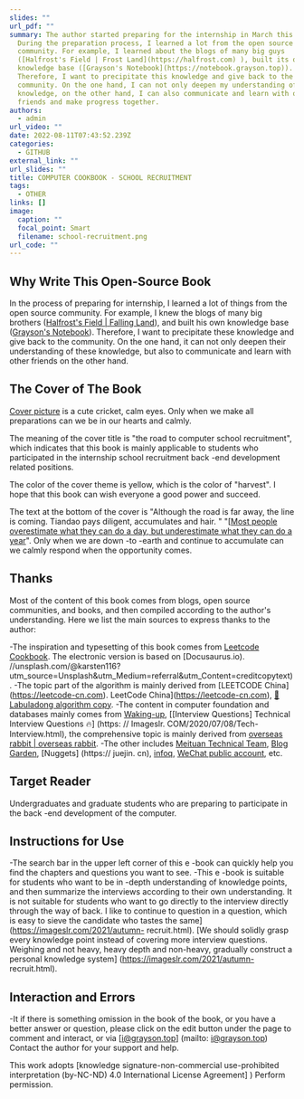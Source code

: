 ```yaml
---
slides: ""
url_pdf: ""
summary: The author started preparing for the internship in March this year.
  During the preparation process, I learned a lot from the open source
  community. For example, I learned about the blogs of many big guys
  ([Halfrost's Field | Frost Land](https://halfrost.com) ), built its own
  knowledge base ([Grayson's Notebook](https://notebook.grayson.top)).
  Therefore, I want to precipitate this knowledge and give back to the
  community. On the one hand, I can not only deepen my understanding of this
  knowledge, on the other hand, I can also communicate and learn with other
  friends and make progress together.
authors:
  - admin
url_video: ""
date: 2022-08-11T07:43:52.239Z
categories:
  - GITHUB
external_link: ""
url_slides: ""
title: COMPUTER COOKBOOK - SCHOOL RECRUITMENT
tags:
  - OTHER
links: []
image:
  caption: ""
  focal_point: Smart
  filename: school-recruitment.png
url_code: ""
---
```

## Why Write This Open-Source Book

In the process of preparing for internship, I learned a lot of things from the open source community. For example, I knew the blogs of many big brothers ([Halfrost's Field | Falling Land](https://halfrost.com)), and built his own knowledge base ([Grayson's Notebook](https://notebook.grayson.top)). Therefore, I want to precipitate these knowledge and give back to the community. On the one hand, it can not only deepen their understanding of these knowledge, but also to communicate and learn with other friends on the other hand.

## The Cover of The Book

[Cover picture](https://unsplash.com/photos/qb7d1xw28co?utm_source=UNSPLASH&utm_Medium=referral&utm_Content=creditshareline) is a cute cricket, calm eyes. Only when we make all preparations can we be in our hearts and calmly.

The meaning of the cover title is "the road to computer school recruitment", which indicates that this book is mainly applicable to students who participated in the internship school recruitment back -end development related positions.

The color of the cover theme is yellow, which is the color of "harvest". I hope that this book can wish everyone a good power and succeed.

The text at the bottom of the cover is "Although the road is far away, the line is coming. Tiandao pays diligent, accumulates and hair. " "[[Most people overestimate what they can do a day, but underestimate what they can do a year](https://github.com/wolverinn/waking-up)". Only when we are down -to -earth and continue to accumulate can we calmly respond when the opportunity comes.

## Thanks

Most of the content of this book comes from blogs, open source communities, and books, and then compiled according to the author's understanding. Here we list the main sources to express thanks to the author:

\-The inspiration and typesetting of this book comes from [Leetcode Cookbook](https://books.halfrost.com/leetcode). The electronic version is based on [Docusaurus.io). //unsplash.com/@karsten116?utm_source=Unsplash&utm_Medium=referral&utm_Content=creditcopytext).
-The topic part of the algorithm is mainly derived from \[LEETCODE China] (https://leetcode-cn.com). LeetCode China](https://leetcode-cn.com), [📖Labuladong algorithm copy](https://labuladong.gitbook.io/algo).
-The content in computer foundation and databases mainly comes from [Waking-up](https://github.com/wolverinn/waking-up), \[[Interview Questions] Technical Interview Questions 🔥] (https: // Imageslr. COM/2020/07/08/Tech-Interview.html), the comprehensive topic is mainly derived from [overseas rabbit | overseas rabbit](https://osjobs.net).
-The other includes [Meituan Technical Team](https://tech.meituan.com), [Blog Garden](https://www.cnblogs.com), \[Nuggets] (https:// juejin. cn), [infoq](https://www.infoq.cn), [WeChat public account](https://weixin.sogou.com), etc.

## Target Reader

Undergraduates and graduate students who are preparing to participate in the back -end development of the computer.

## Instructions for Use

\-The search bar in the upper left corner of this e -book can quickly help you find the chapters and questions you want to see.
-This e -book is suitable for students who want to be in -depth understanding of knowledge points, and then summarize the interviews according to their own understanding. It is not suitable for students who want to go directly to the interview directly through the way of back. I like to continue to question in a question, which is easy to sieve the candidate who tastes the same] (https://imageslr.com/2021/autumn- recruit.html). \[We should solidly grasp every knowledge point instead of covering more interview questions. Weighing and not heavy, heavy depth and non-heavy, gradually construct a personal knowledge system] (https://imageslr.com/2021/autumn- recruit.html).

## Interaction and Errors

\-It if there is something omission in the book of the book, or you have a better answer or question, please click on the edit button under the page to comment and interact, or via \[i@grayson.top] (mailto: i@grayson.top) Contact the author for your support and help.

This work adopts \[knowledge signature-non-commercial use-prohibited interpretation (by-NC-ND) 4.0 International License Agreement] ) Perform permission.